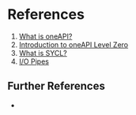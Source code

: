 # References
1. <a id="ref_oneapi"></a> [What is oneAPI?](https://www.youtube.com/watch?v=GlmcJTpkpqA&list=PLg-UKERBljNxsCltpcXU_Haz9xQSCN_SB&index=4)
1. <a id="ref_oneapi_lzero"></a> [Introduction to oneAPI Level Zero](https://spec.oneapi.io/level-zero/latest/core/INTRO.html)
1. <a id="ref_sycl"></a> [What is SYCL?](https://www.khronos.org/sycl/)
1. <a id="ref_iopipe"></a> [I/O Pipes](https://www.intel.com/content/www/us/en/docs/oneapi-fpga-add-on/optimization-guide/2023-1/i-o-pipes.html)

## Further References <a name="fref"></a>
* []()

